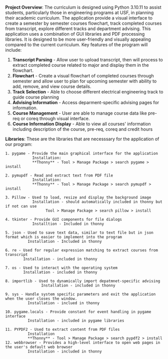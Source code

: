 **Project Overview**:
  The curriculum is designed using Python 3.10.11 to assist students, particularly those in engineering programs at USF, in planning their academic curriculum. The application provide a visual interface to create a semester by semester courses flowchart, track completed courses from transcript, explore different tracks and department advising. This application uses a combination of GUI libraries and PDF processing libraries. It is designed to be more user-friendly and visually appealing compared to the current curriculum. Key features of the program will include:
   1. **Transcript Parsing** - Allow user to upload transcript, then will process to extract completed course related to major and display them in the flowchart.
   2. **Flowchart** - Create a visual flowchart of completed courses through semester and allow user to plan for upcoming semester with ability to add, remove, and view course details.
   3. **Track Selection** - Able to choose different electrical engineering track to guide course planning
   4. **Advising Information** - Access deparment-specific advising pages for information.
   5. **Course Management** - User are able to manage course data like pre-req or coreq through visual interface.
   6. **Course Information Display** - Able to view all courses' information including description of the course, pre-req, coreq and credit hours

**Libraries**:
  These are the libraries that are necesssary for the application of our program:
  
    1. pygame - Provide the main graphical interface for the application
                Installation: 
                **Thonny** - Tool > Manage Package > search pygame > install

    2. pymupdf - Read and extract text from PDF file
                Installation: 
                **Thonny** - Tool > Manage Package > search pymupdf > install

    3. Pillow - Used to load, resize and display the background image
                Installation - should automatically included in thonny but if not can use 
                      Tool > Manage Package > search pillow > install
                      
    4. tkinter - Provide GUI components for file dialogs 
                Installtion - Included in thonny 

    5. json - Used to save text data, similar to text file but in json format which is easier to implement into the program
              Installation - Included in thonny 

    6. re - Used for regular expression matching to extract courses from transcript
            Installation - included in thonny 

    7. os - Used to interact with the operating system
            Installation - included in thonny 

    8. importlib - Used to dynamically import depatmnet-specific advising 
                    Installation - included in thonny 

    9. sys - Handle system specific parameters and exit the application when the user closes the window.
              Installation - inclued in thonny 

    10. pygame.locals - Provide constant for event handling in pygame interface 
              Installation - included in pygame libraries 

    11. PYPDF2 - Used to extract content from PDF files 
              Installation 
              **Thonny** - Tool > Manage Package > search pypdf2 > install
    12. webbrowser - Provides a high-level interface to open web pages in the user's default web browser
              Installation - included in thonny 
